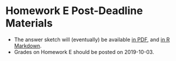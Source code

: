 # Homework E Post-Deadline Materials

- The answer sketch will (eventually) be available [in PDF](https://github.com/THOMASELOVE/2019-431/blob/master/HOMEWORK/E/sketch_E.pdf), and [in R Markdown](https://github.com/THOMASELOVE/2019-431/blob/master/HOMEWORK/E/sketch_E.Rmd).
- Grades on Homework E should be posted on 2019-10-03.
